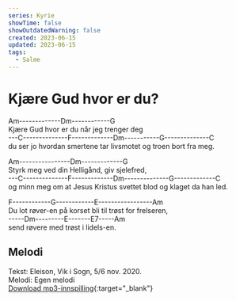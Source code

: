 ```yaml
---
series: Kyrie
showTime: false
showOutdatedWarning: false
created: 2023-06-15
updated: 2023-06-15
tags:
  - Salme
---
```


# Kjære Gud hvor er du?
Am-------------Dm------------G  
Kjære Gud hvor er du når jeg trenger deg  
---C--------------F-------------Dm-----------G--------------C  
du ser jo hvordan smertene  tar livsmotet og troen bort fra meg.

Am----------------Dm-------------G  
Styrk meg ved din Helligånd, giv sjelefred,  
---C--------------F-------------Dm--------------G-------------C  
og minn meg om at Jesus Kristus svettet blod og klaget da han led.  

F------------G------------E-----------------Am  
Du lot røver-en på korset bli til trøst for frelseren,  
-----Dm---------E-------E7-----Am  
send røvere med trøst i lidels-en.  

## Melodi
Tekst: Eleison, Vik i Sogn, 5/6 nov. 2020.  
Melodi: Egen melodi  
[Download mp3-innspilling](https://raw.githubusercontent.com/lovkyndig/eleison/main/public/mp3/kjaere-gud.mp3){:target="_blank"}
